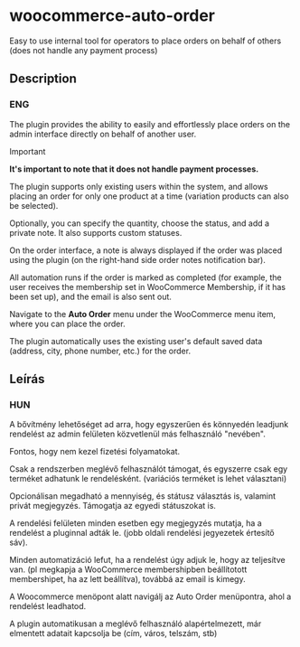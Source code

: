 # woocommerce-auto-order
Easy to use internal tool for operators to place orders on behalf of others (does not handle any payment process)

## Description
### ENG

The plugin provides the ability to easily and effortlessly place orders on the admin interface directly on behalf of another user.
> [!IMPORTANT]
> **It's important to note that it does not handle payment processes.**

The plugin supports only existing users within the system, and allows placing an order for only one product at a time (variation products can also be selected).

Optionally, you can specify the quantity, choose the status, and add a private note. It also supports custom statuses.

On the order interface, a note is always displayed if the order was placed using the plugin (on the right-hand side order notes notification bar).

All automation runs if the order is marked as completed (for example, the user receives the membership set in WooCommerce Membership, if it has been set up), and the email is also sent out.

Navigate to the **Auto Order** menu under the WooCommerce menu item, where you can place the order.

The plugin automatically uses the existing user's default saved data (address, city, phone number, etc.) for the order.

## Leírás
### HUN

A bővítmény lehetőséget ad arra, hogy egyszerűen és könnyedén leadjunk rendelést az admin felületen közvetlenül más  felhasználó "nevében".

Fontos, hogy nem kezel fizetési folyamatokat.

Csak a rendszerben meglévő felhasználót támogat, és egyszerre csak egy terméket adhatunk le rendelésként. (variációs terméket is lehet választani)

Opcionálisan megadható a mennyiség, és státusz választás is, valamint privát megjegyzés.
Támogatja az egyedi státuszokat is.

A rendelési felületen minden esetben egy megjegyzés mutatja, ha a rendelést a pluginnal adták le.  (jobb oldali rendelési jegyezetek értesítő sáv).

Minden automatizáció lefut, ha a rendelést úgy adjuk le, hogy az teljesítve van. (pl megkapja a WooCommerce membershipben beállítotott membershipet, ha az lett beállítva), továbbá az email is kimegy. 

A Woocommerce menöpont alatt navigálj az Auto Order menüpontra, ahol a rendelést leadhatod.

A plugin automatikusan a meglévő felhasználó alapértelmezett, már elmentett adatait kapcsolja be (cím, város, telszám, stb)
